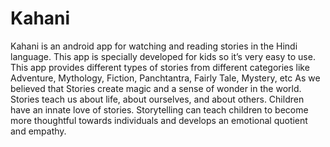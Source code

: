 # Kahani
Kahani is an android app for watching and reading stories in the Hindi language. This app is specially developed for kids so it’s very easy to use. This app provides different types of stories from different categories like Adventure, Mythology, Fiction, Panchtantra, Fairly Tale, Mystery, etc  As we believed that Stories create magic and a sense of wonder in the world. Stories teach us about life, about ourselves, and about others. Children have an innate love of stories. Storytelling can teach children to become more thoughtful towards individuals and develops an emotional quotient and empathy.
